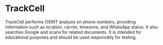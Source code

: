 # TrackCell
TrackCell performs OSINT analysis on phone numbers, providing information such as location, carrier, timezone, and WhatsApp status. It also searches Google and scans for related documents. It is intended for educational purposes and should be used responsibly for testing.
